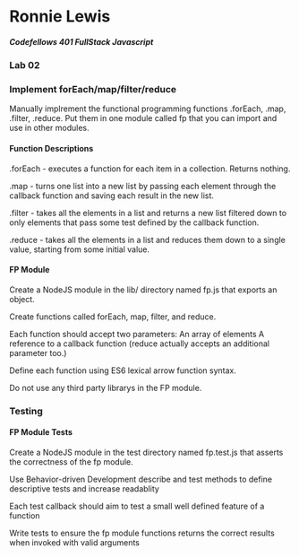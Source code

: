 # Ronnie Lewis 
##### Codefellows 401 FullStack Javascript
### Lab 02

### Implement forEach/map/filter/reduce

Manually implrement the functional programming functions .forEach, .map, .filter, .reduce. Put them in one module called fp that you can import and use in other modules.

#### Function Descriptions

.forEach - executes a function for each item in a collection. Returns nothing.

.map - turns one list into a new list by passing each element through the callback function and saving each result in the new list.

.filter - takes all the elements in a list and returns a new list filtered down to only elements that pass some test defined by the callback function.

.reduce - takes all the elements in a list and reduces them down to a single value, starting from some initial value.

#### FP Module

Create a NodeJS module in the lib/ directory named fp.js that exports an object.

Create functions called forEach, map, filter, and reduce.

Each function should accept two parameters:
An array of elements
A reference to a callback function
(reduce actually accepts an additional parameter too.)

Define each function using ES6 lexical arrow function syntax.

Do not use any third party librarys in the FP module.

### Testing

#### FP Module Tests

Create a NodeJS module in the test directory named fp.test.js that asserts the correctness of the fp module.

Use Behavior-driven Development describe and test methods to define descriptive tests and increase readablity

Each test callback should aim to test a small well defined feature of a function

Write tests to ensure the fp module functions returns the correct results when invoked with valid arguments
